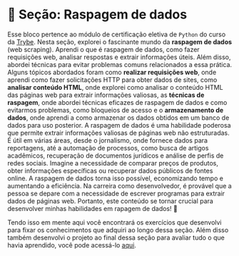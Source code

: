 # :paperclip: Seção: Raspagem de dados

Esse bloco pertence ao módulo de certificação eletiva de `Python` do curso da [Trybe](https://www.betrybe.com/). Nesta seção, explorei o fascinante mundo da **raspagem de dados** (web scraping). Aprendi o que é raspagem de dados, como fazer requisições web, analisar respostas e extrair informações úteis. Além disso, abordei técnicas para evitar problemas comuns relacionados a essa prática. Alguns tópicos abordados foram como **realizar requisições web**, onde aprendi como fazer solicitações HTTP para obter dados de sites, como **analisar conteúdo HTML**, onde explorei como analisar o conteúdo HTML das páginas web para extrair informações valiosas, as **técnicas de raspagem**, onde abordei técnicas eficazes de raspagem de dados e como evitarmos problemas, como bloqueios de acesso e o **armazenamento de dados**, onde aprendi a como armazenar os dados obtidos em um banco de dados para uso posterior. A raspagem de dados é uma habilidade poderosa que permite extrair informações valiosas de páginas web não estruturadas. É útil em várias áreas, desde o jornalismo, onde fornece dados para reportagens, até a automação de processos, como busca de artigos acadêmicos, recuperação de documentos jurídicos e análise de perfis de redes sociais. Imagine a necessidade de comparar preços de produtos, obter informações específicas ou recuperar dados públicos de fontes online. A raspagem de dados torna isso possível, economizando tempo e aumentando a eficiência. Na carreira como desenvolvedor, é provável que a pessoa se depare com a necessidade de escrever programas para extrair dados de páginas web. Portanto, este conteúdo se tornar crucial para desenvolver minhas habilidades em rapagem de dados! 🚀

Tendo isso em mente aqui você encontrará os exercícios que desenvolvi para fixar os conhecimentos que adquiri ao longo dessa seção. Além disso também desenvolvi o projeto ao final dessa seção para avaliar tudo o que havia aprendido, você pode acessá-lo [aqui](https://github.com/pedrohxiv/tech-news).
